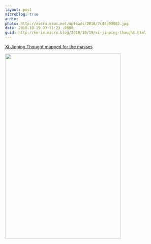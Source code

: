 ```yaml
---
layout: post
microblog: true
audio: 
photo: http://micro.oxus.net/uploads/2018/7c48a03002.jpg
date: 2018-10-19 03:31:23 -0800
guid: http://kerim.micro.blog/2018/10/19/xi-jinping-thought.html
---
```

[Xi Jinping Thought mapped for the masses](https://www.smh.com.au/world/asia/consciously-mystifying-xi-jinping-thought-mapped-for-the-masses-20181018-p50aln.html)

<img src="http://micro.oxus.net/uploads/2018/7c48a03002.jpg" width="375" height="600" />
